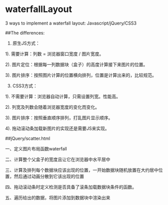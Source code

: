 # waterfallLayout
3 ways to implement a waterfall layout: Javascript/jQuery/CSS3

##The differences:

1. 原生JS方式：

1). 需要计算：列数 = 浏览器窗口宽度 / 图片宽度。

2). 图片定位：根据每一列数据块（盒子）的高度计算接下来图片的位置。

3). 图片排序：按照图片计算的位置横向排列，位置是计算出来的，比较规范。

3. CSS3方式：

1). 不需要计算：浏览器自动计算，只需设置列宽。性能高。

2). 列宽及列数会随着浏览器宽度的变化而变化。

3). 图片排序：按照垂直顺序排列，打乱图片显示顺序。

4). 拖动滚动条加载新图片的实现还是需要JS来实现。

##jQuery/scatter.html

一、定义图片布局函数waterfall

二、计算整个父盒子的宽度且让它在浏览器中水平居中

三、计算及排列每个数据块应该出现的位置，一开始数据块随机放置在大约居中位置，然后通过动画分散到它该出现的位置

四、拖动滚动条时定义检测是否具备了滚条加载数据块条件的函数。

五、遍历给出的数据，将图片添加到数据块中渲染出来

